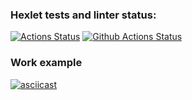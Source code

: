 ### Hexlet tests and linter status:
[![Actions Status](https://github.com/botsiti/python-project-50/workflows/hexlet-check/badge.svg)](https://github.com/botsiti/python-project-50/actions)
[![Github Actions Status](https://github.com/botsiti/python-project-50/workflows/Python%20CI/badge.svg)](https://github.com/botsiti/python-project-50/actions)

### Work example
[![asciicast](https://asciinema.org/a/QwCknbDhhvXRAOMVy0Ots3XY2.svg)](https://asciinema.org/a/QwCknbDhhvXRAOMVy0Ots3XY2)